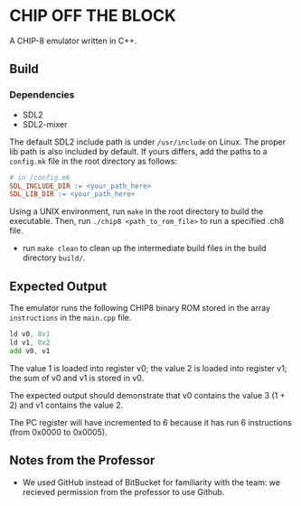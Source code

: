 # CHIP OFF THE BLOCK
A CHIP-8 emulator written in C++.

## Build

### Dependencies
* SDL2
* SDL2-mixer

The default SDL2 include path is under `/usr/include` on Linux. The proper lib path is also included by default.
If yours differs, add the paths to a `config.mk` file in the root directory as follows:

```makefile
# in /config.mk
SDL_INCLUDE_DIR := <your_path_here>
SDL_LIB_DIR := <your_path_here>
```

Using a UNIX environment, run `make` in the root directory to build the executable. Then, run `./chip8 <path_to_rom_file>` to run a specified .ch8 file.

* run `make clean` to clean up the intermediate build files in the build directory `build/`.

## Expected Output
The emulator runs the following CHIP8 binary ROM stored in the array `instructions` in the `main.cpp` file.
```asm
ld v0, 0x1
ld v1, 0x2
add v0, v1
```
The value 1 is loaded into register v0; the value 2 is loaded into register v1; the sum of v0 and v1 is stored in v0.

The expected output should demonstrate that v0 contains the value 3 (1 + 2) and v1 contains the value 2.

The PC register will have incremented to 6 because it has run 6 instructions (from 0x0000 to 0x0005).

## Notes from the Professor
* We used GitHub instead of BitBucket for familiarity with the team: we recieved permission from the professor to use Github.
